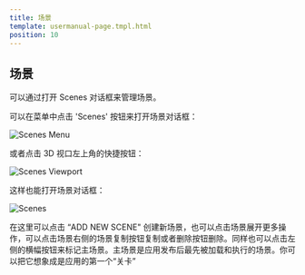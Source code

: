 ```yaml
---
title: 场景
template: usermanual-page.tmpl.html
position: 10
---
```


## 场景

可以通过打开 Scenes 对话框来管理场景。

可以在菜单中点击 'Scenes' 按钮来打开场景对话框：

![Scenes Menu][1]

或者点击 3D 视口左上角的快捷按钮：

![Scenes Viewport][2]

这样也能打开场景对话框：

![Scenes][3]

在这里可以点击 “ADD NEW SCENE" 创建新场景，也可以点击场景展开更多操作，可以点击场景右侧的场景复制按钮复制或者删除按钮删除。同样也可以点击左侧的横幅按钮来标记主场景。主场景是应用发布后最先被加载和执行的场景。你可以把它想象成是应用的第一个“关卡”

[1]: /images/user-manual/editor/scenes-menu.jpg
[2]: /images/user-manual/editor/scenes-viewport.jpg
[3]: /images/user-manual/editor/scenes.jpg

